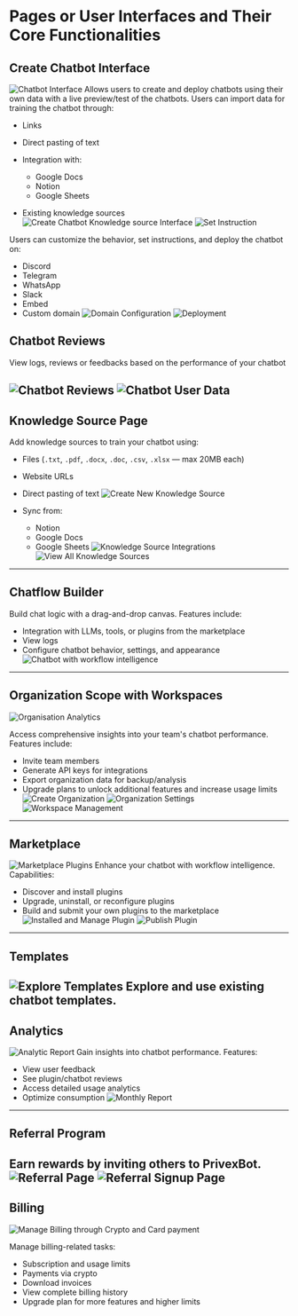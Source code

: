 # Pages or User Interfaces and Their Core Functionalities

## Create Chatbot Interface
![Chatbot Interface](./privexbot-assets/create-chatbot.png)
Allows users to create and deploy chatbots using their own data with a live preview/test of the chatbots. Users can import data for training the chatbot through:

* Links
* Direct pasting of text
* Integration with:

  * Google Docs
  * Notion
  * Google Sheets
* Existing knowledge sources
![Create Chatbot Knowledge source Interface](./privexbot-assets/create-chatbot-knowledge.png)
![Set Instruction](./privexbot-assets/set-instruction.png)

Users can customize the behavior, set instructions, and deploy the chatbot on:

* Discord
* Telegram
* WhatsApp
* Slack
* Embed
* Custom domain
![Domain Configuration](./privexbot-assets/domain-confi-api-access.png)
![Deployment](./privexbot-assets/deployment-and-integration.png)

## Chatbot Reviews

View logs, reviews or feedbacks based on the performance of your chatbot

![Chatbot Reviews](./privexbot-assets/chatbot-reviews.png)
![Chatbot User Data](./privexbot-assets/chatbot-user-demograph-and-geo-distri.png)
---

## Knowledge Source Page

Add knowledge sources to train your chatbot using:

* Files (`.txt`, `.pdf`, `.docx`, `.doc`, `.csv`, `.xlsx` — max 20MB each)
* Website URLs
* Direct pasting of text
![Create New Knowledge Source](./privexbot-assets/knowledge-sources.png)

* Sync from:

  * Notion
  * Google Docs
  * Google Sheets
![Knowledge Source Integrations](./privexbot-assets/knowledge-sources-integrations.png)
![View All Knowledge Sources](./privexbot-assets/view-all-knowledge-sources.png)

---

## Chatflow Builder

Build chat logic with a drag-and-drop canvas. Features include:

* Integration with LLMs, tools, or plugins from the marketplace
* View logs
* Configure chatbot behavior, settings, and appearance
![Chatbot with workflow intelligence](./privexbot-assets/chatflow-builder.png)

---

## Organization Scope with Workspaces
![Organisation Analytics](./privexbot-assets/org-analytics.png)

Access comprehensive insights into your team's chatbot performance. Features include:

* Invite team members
* Generate API keys for integrations
* Export organization data for backup/analysis
* Upgrade plans to unlock additional features and increase usage limits
![Create Organization](./privexbot-assets/create-org.png)
![Organization Settings](./privexbot-assets/org-settings.png)
![Workspace Management](./privexbot-assets/switch-workspace.png)

---

## Marketplace
![Marketplace Plugins](./privexbot-assets/marketplace-plugin-dashboard.png)
Enhance your chatbot with workflow intelligence. Capabilities:

* Discover and install plugins
* Upgrade, uninstall, or reconfigure plugins
* Build and submit your own plugins to the marketplace
![Installed and Manage Plugin](./privexbot-assets/installed-plugin-page.png)
![Publish Plugin](./privexbot-assets/publish-plugin-page.png)
---

## Templates
![Explore Templates](./privexbot-assets/explore-templates.png)
Explore and use existing chatbot templates.
---

## Analytics
![Analytic Report](./privexbot-assets/analytics-report.png)
Gain insights into chatbot performance. Features:

* View user feedback
* See plugin/chatbot reviews
* Access detailed usage analytics
* Optimize consumption
![Monthly Report](./privexbot-assets/monthly-report.png)
---

## Referral Program

Earn rewards by inviting others to **PrivexBot**.
![Referral Page](./privexbot-assets/referral-page.png)
![Referral Signup Page](./privexbot-assets/referral-signup.png)
---

## Billing
![Manage Billing through Crypto and Card payment](./privexbot-assets/billing-page.png)

Manage billing-related tasks:

* Subscription and usage limits
* Payments via crypto
* Download invoices
* View complete billing history
* Upgrade plan for more features and higher limits
